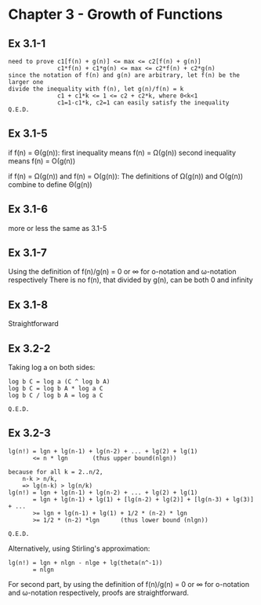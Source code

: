 # Chapter 3 - Growth of Functions

## Ex 3.1-1
```
need to prove c1[f(n) + g(n)] <= max <= c2[f(n) + g(n)]
              c1*f(n) + c1*g(n) <= max <= c2*f(n) + c2*g(n)
since the notation of f(n) and g(n) are arbitrary, let f(n) be the larger one
divide the inequality with f(n), let g(n)/f(n) = k
              c1 + c1*k <= 1 <= c2 + c2*k, where 0<k<1
              c1=1-c1*k, c2=1 can easily satisfy the inequality
Q.E.D.           
```

## Ex 3.1-5
if f(n) = &Theta;(g(n)):
    first inequality means f(n) = &Omega;(g(n))
    second inequality means f(n) = &Omicron;(g(n))
    
if f(n) = &Omega;(g(n)) and f(n) = &Omicron;(g(n)):
    The definitions of &Omega;(g(n)) and &Omicron;(g(n)) combine to define &Theta;(g(n))

## Ex 3.1-6
more or less the same as 3.1-5

## Ex 3.1-7
Using the definition of f(n)/g(n) = 0 or &#x221e; for &omicron;-notation and &omega;-notation respectively
There is no f(n), that divided by g(n), can be both 0 and infinity

## Ex 3.1-8
Straightforward

## Ex 3.2-2
Taking log a on both sides:
```
log b C = log a (C ^ log b A)
log b C = log b A * log a C
log b C / log b A = log a C

Q.E.D.
```

## Ex 3.2-3
```
lg(n!) = lgn + lg(n-1) + lg(n-2) + ... + lg(2) + lg(1)
       <= n * lgn       (thus upper bound(nlgn))
       
because for all k = 2..n/2, 
    n-k > n/k, 
    => lg(n-k) > lg(n/k)
lg(n!) = lgn + lg(n-1) + lg(n-2) + ... + lg(2) + lg(1)       
       = lgn + lg(n-1) + lg(1) + [lg(n-2) + lg(2)] + [lg(n-3) + lg(3)] + ...
       >= lgn + lg(n-1) + lg(1) + 1/2 * (n-2) * lgn
       >= 1/2 * (n-2) *lgn      (thus lower bound (nlgn))
       
Q.E.D.
```

Alternatively, using Stirling's approximation:
```
lg(n!) = lgn + nlgn - nlge + lg(theta(n^-1)) 
       = nlgn
```
For second part, by using the definition of f(n)/g(n) = 0 or &#x221e; for &omicron;-notation and &omega;-notation respectively, proofs are straightforward.

